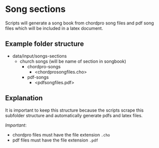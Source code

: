 # Song sections

Scripts will generate a song book from chordpro song files and pdf song files which will be included in a latex document.

## Example folder structure

- data/input/songs-sections
  - church songs (will be name of section in songbook)
    - chordpro-songs
      - <chordprosongfiles.cho>
    - pdf-songs
      - <pdfsongfiles.pdf>

## Explanation

It is important to keep this structure because the scripts scrape this subfolder structure and automatically generate pdfs and latex files.

*Important*:

- chordpro files must have the file extension `.cho`
- pdf files must have the file extension `.pdf`
